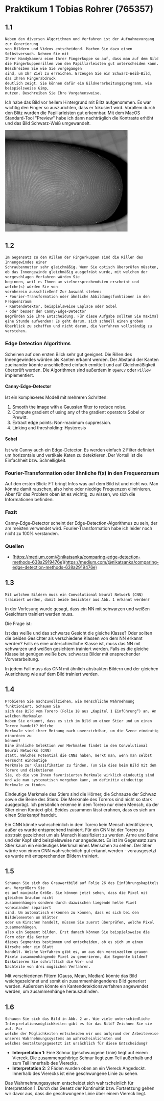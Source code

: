 # Praktikum 1 Tobias Rohrer (765357)

## 1.1
```
Neben den diversen Algorithmen und Verfahren ist der Aufnahmevorgang zur Generierung
von Bildern und Videos entscheidend. Machen Sie dazu einen Selbstversuch. Nehmen Sie mit
Ihrer Handykamera eine Ihrer Fingerkuppe so auf, dass man auf dem Bild die Fingerkuppenrillen von den Papillarleisten gut unterscheiden kann. Beschreiben Sie wie Sie vorgegangen
sind, um Ihr Ziel zu erreichen. Erzeugen Sie ein Schwarz-Weiß-Bild, das Ihren Fingerabdruck
deutlich zeigt. Sie können dafür ein Bildverarbeitungsprogramm, wie beispielsweise Gimp,
nutzen. Beschreiben Sie Ihre Vorgehensweise. 
```
Ich habe das Bild vor hellem Hintergrund mit Blitz aufgenommen. Es war wichtig den Finger so auszurichten, dass er fokusiert wird. Vorallem durch den Blitz wurden die Papillarleisten gut erkennbar. Mit dem MacOS Standard-Tool "Preview" habe ich dann nachträglich die Kontraste erhöht und das Bild Schwarz-Weiß umgewandelt.

<img src="./black_white.jpg" alt="./black_white.jpg" width="400"/>



## 1.2 
```
Im Gegensatz zu den Rillen der Fingerkuppen sind die Rillen des Innengewindes einer
Schraubenmutter sehr gleichmäßig. Wenn Sie optisch überprüfen müssten, ob das Innengewinde gleichmäßig ausgefräst wurde, mit welchem der vorgeschlagen Verfahren würden Sie
beginnen, weil es Ihnen am vielversprechendsten erscheint und welche(s) würden Sie von
vornherein ausschließen? Zur Auswahl stehen: 
• Fourier-Transformation oder ähnliche Abbildungsfunktionen in den Frequenzraum
• Kantendetektor, beispielsweise Laplace oder Sobel
• oder besser den Canny-Edge-Detector
Begründen Sie Ihre Entscheidung. Für diese Aufgabe sollten Sie maximal eine Stunde aufwenden! Es geht darum, sich schnell einen groben
Überblick zu schaffen und nicht darum, die Verfahren vollständig zu
verstehen.
```

### Edge Detection Algorithms
Scheinen auf den ersten Blick sehr gut geeignet. Die Rillen des Innengewindes würden als Kanten erkannt werden. Der Abstand der Kanten zueinander könnte anschließend einfach ermittelt und auf Gleichmäßigkeit überprüft werden. Die Algorithmen sind außerdem in `OpenCV` oder `Pillow` implementiert.

#### Canny-Edge-Detector
Ist ein komplexeres Modell mit mehreren Schritten:

1. Smooth the image with a Gaussian filter to reduce noise.
2. Compute gradient of using any of the gradient operators Sobel or Prewitt.
3. Extract edge points: Non-maximum suppression.
4. Linking and thresholding: Hysteresis

#### Sobel
Ist wie Canny auch ein Edge-Detector. Es werden einfach 2 Filter definiert um horizontale und vertikale Katen zu detektieren. Der Vorteil ist die Einfachheit bzw. Schnelligkeit.

### Fourier-Transformation oder ähnliche f(x) in den Frequenzraum
Auf den ersten Blick: FT bringt Infos was auf dem Bild ist und nicht wo. Man könnte damit rauschen, also hohe oder niedrige Frequenzen eliminieren. Aber für das Problem oben ist es wichtig, zu wissen, wo sich die Informationen befinden.

### Fazit
Canny-Edge-Detector scheint der Edge-Detection-Algorithmus zu sein, der am meisten verwendet wird. Fourier-Transformation habe ich leider noch nicht zu 100% verstanden.

### Quellen
- [https://medium.com/@nikatsanka/comparing-edge-detection-methods-638a2919476e](https://medium.com/@nikatsanka/comparing-edge-detection-methods-638a2919476e)

## 1.3
```
Mit welchen Bildern muss ein Convolutional Neural Network (CNN)
trainiert werden, damit beide Gesichter aus Abb. 1 erkannt werden?
```
In der Vorlesung wurde gesagt, dass ein NN mit schwarzen und weißen Gesichtern trainiert werden muss.

Die Frage ist:

Ist das weiße und das schwarze Gesicht die gleiche Klasse? Oder sollten die beiden Gesichter als verschiedene Klassen von dem NN erkannt werden? Falls es eine unterschiedliche Klasse ist, muss das NN mit schwarzen und weißen gesichtern trainiert werden. Falls es die gleiche Klasse ist genügen weiße bzw. schwarze Bilder mit ensprechender Vorverarbeitung. 

In jedem Fall muss das CNN mit ähnlich abstrakten Bildern und der gleichen Ausrichtung wie auf dem Bild trainiert werden.

## 1.4
```
Probieren Sie nachzuvollziehen, wie menschliche Wahrnehmung funktioniert. Schauen Sie
sich das Bild vom Torero (Folie 18 aus „Kapitel 1 Einführung“) an. An welchen Merkmalen
haben Sie erkannt, dass es sich im Bild um einen Stier und um einen Torero handelt? Welche
Merkmale sind ihrer Meinung nach unverzichtbar, um die Szene eindeutig einordnen zu
können?
Eine ähnliche Selektion von Merkmalen findet in den Convolutional Neural Networks (CNN)
statt. Welches Potential die CNNs haben, merkt man, wenn man selbst versucht eindeutige
Merkmale zur Klassifikation zu finden. Tun Sie dies beim Bild mit dem Torero und diskutieren
Sie, ob die von Ihnen favorisierten Merkmale wirklich eindeutig sind und wie man systematisch vorgehen kann, um definitiv eindeutige Merkmale zu finden.
```
Eindeutige Merkmale des Stiers sind die Hörner, die Schnauze der Schwaz sowie die Beine des Stiers. Die Merkmale des Toreros sind nicht so stark ausgeprägt. Ich persönlich erkenne in dem Torero nur einen Mensch, da der Stier einen Kontext gibt. Beides zusammen lässt erahnen, dass es sich um einen Stierkampf handelt.

Ein CNN könnte wahrscheinlich in dem Torero kein Mensch identifizieren, außer es wurde entsprechend trainiert. Für ein CNN ist der Torero zu abstrakt gezeichnet um als Mensch klassifiziert zu werden. Arme und Beine und der Kopf sind beispielsweise nur angedeutet. Es ist im Gegensatz zum Stier kaum ein eindeutiges Merkmal eines Menschen zu sehen. Der Stier würde von einem CNN wahrscheinlich gut erkannt werden - vorausgesetzt es wurde mit entsprechenden Bildern trainiert.


## 1.5
```
Schauen Sie sich das Grauwertbild auf Folie 26 des Einführungskapitels an. Vergrößern Sie
es auf maximale Größe. Sie können jetzt sehen, dass die Pixel mit gleichem Grauton nicht
zusammenhängen sondern durch dazwischen liegende helle Pixel voneinander separiert
sind. Um automatisch erkennen zu können, dass es sich bei den Bildelementen um Blätter
oder um Kirschen handelt, müssen Sie zuerst überprüfen, welche Pixel zusammenhängen,
also ein Segment bilden. Erst danach können Sie beispielsweise die Form oder die Kontur
dieses Segmentes bestimmen und entscheiden, ob es sich um einen Kirsche oder ein Blatt
handelt. Welche Verfahren gibt es, um aus den vereinzelten grauen Pixeln zusammenhängende Pixel zu generieren, die Segmente bilden? Diskutieren Sie schriftlich die Vor- und
Nachteile von drei möglichen Verfahren. 
```
Mit verschiedenen Filtern (Gauss, Mean, Median) könnte das Bild weichgezeichnet und somit ein zusammenhängenderes Bild generiert werden. Außerdem könnte ein Kantendetektionsverfahren angewendet werden, um zusammenhänge herauszufinden.


## 1.6
```
Schauen Sie sich das Bild in Abb. 2 an. Wie viele unterschiedliche Interpretationsmöglichkeiten gibt es für das Bild? Zeichnen Sie sie auf. Für
welche der Möglichkeiten entscheiden wir uns aufgrund der Arbeitsweise unseres Wahrnehmungssystems am wahrscheinlichsten und
welches Gestaltungsgesetzt ist ursächlich für diese Entscheidung?
```

- **Interpretation 1**: Eine Schnur (geschwungene Linie) liegt auf einem Viereck. Die zusammengehörige Schnur liegt zum Teil außerhalb und zum Teil innerhalb des Vierecks.
- **Interpretation 2**: 2 Fäden wurden oben an ein Viereck Angedockt. Innerhalb des Vierecks ist eine geschwungene Linie zu sehen.

Das Wahrnehmungssystem entscheidet sich wahrscheinlich für Interpretation 1. Durch das Gesetz der Kontinuität bzw. Fortsetzung gehen wir davor aus, dass die geschwungene Linie über einem Viereck liegt. 